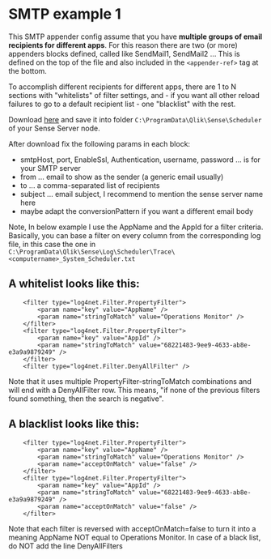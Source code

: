 # SMTP example 1

This SMTP appender config assume that you have **multiple groups of email recipients for different apps**. For this reason
there are two (or more) appenders blocks defined, called like SendMail1, SendMail2 ... This is defined on the top 
of the file and also included in the `<appender-ref>` tag at the bottom.

To accomplish different recipients for different apps, there are 1 to N sections with "whitelists" of filter settings, 
and - if you want all other reload failures to go to a default recipient list - one "blacklist" with the rest. 

Download <a href="https://raw.githubusercontent.com/ChristofSchwarz/qs_log4net_appender/master/smtp1/LocalLogConfig.xml">here</a>
and save it into folder `C:\ProgramData\Qlik\Sense\Scheduler` of your Sense Server node.

After download fix the following params in each <appender> block:
 * smtpHost, port, EnableSsl, Authentication, username, password ... is for your SMTP server
 * from ... email to show as the sender (a generic email usually)
 * to ... a comma-separated list of recipients
 * subject ... email subject, I recommend to mention the sense server name here
 * maybe adapt the conversionPattern if you want a different email body

Note, In below example I use the AppName and the AppId for a filter criteria. Basically, you can base a filter on every 
column from the corresponding log file, in this case the one in
`C:\ProgramData\Qlik\Sense\Log\Scheduler\Trace\<computername>_System_Scheduler.txt`

## A whitelist looks like this:
```
	<filter type="log4net.Filter.PropertyFilter">
		<param name="key" value="AppName" />
		<param name="stringToMatch" value="Operations Monitor" />
	</filter>
	<filter type="log4net.Filter.PropertyFilter"> 
		<param name="key" value="AppId" /> 
		<param name="stringToMatch" value="68221483-9ee9-4633-ab8e-e3a9a9879249" /> 
	</filter> 
	<filter type="log4net.Filter.DenyAllFilter" />  
```
Note that it uses multiple PropertyFilter-stringToMatch combinations and will end with a
DenyAllFilter row. This means, "if none of the previous filters found something, then
the search is negative".

## A blacklist looks like this:
```
	<filter type="log4net.Filter.PropertyFilter">
		<param name="key" value="AppName" />
		<param name="stringToMatch" value="Operations Monitor" />
		<param name="acceptOnMatch" value="false" />
	</filter>
	<filter type="log4net.Filter.PropertyFilter">
		<param name="key" value="AppId" />
		<param name="stringToMatch" value="68221483-9ee9-4633-ab8e-e3a9a9879249" />
		<param name="acceptOnMatch" value="false" />
	</filter>
```
Note that each filter is reversed with acceptOnMatch=false to turn it into a meaning
AppName NOT equal to Operations Monitor. In case of a black list, do NOT add the 
line DenyAllFilters 
